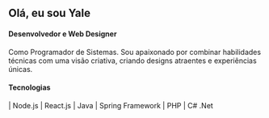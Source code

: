 


<h2>Olá, eu sou Yale</h2>
<h4>Desenvolvedor e Web Designer</h4>
<p>
   Como Programador de Sistemas. Sou apaixonado por combinar habilidades técnicas com uma visão criativa, criando designs atraentes e experiências únicas.
</p>

<h4>Tecnologias</h4>
| Node.js | React.js | Java | Spring Framework | PHP | C# .Net

          
